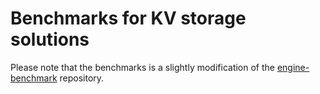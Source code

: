 Benchmarks for KV storage solutions
===================================

Please note that the benchmarks is a slightly modification of the
[engine-benchmark](https://github.com/shaofengniu/engine-benchmark)
repository.
